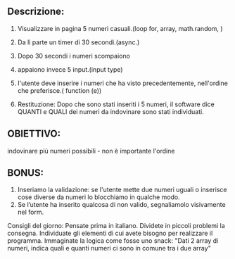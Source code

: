 ## Descrizione:

1. Visualizzare in pagina 5 numeri casuali.(loop for, array, math.random, )
2. Da lì parte un timer di 30 secondi.(async.)
3. Dopo 30 secondi i numeri scompaiono
4. appaiono invece 5 input.(input type)
5. l'utente deve inserire i numeri che ha visto precedentemente, nell'ordine che preferisce.( function (e))

6. Restituzione: Dopo che sono stati inseriti i 5 numeri, il software dice QUANTI e QUALI dei numeri da indovinare sono stati individuati.

## OBIETTIVO:
indovinare più numeri possibili - non è importante l'ordine

## BONUS:
1. Inseriamo la validazione: se l'utente mette due numeri uguali o inserisce cose diverse da numeri lo blocchiamo in qualche modo.
2. Se l’utente ha inserito qualcosa di non valido, segnaliamolo visivamente nel form.


Consigli del giorno:
Pensate prima in italiano.
Dividete in piccoli problemi la consegna.
Individuate gli elementi di cui avete bisogno per realizzare il programma.
Immaginate la logica come fosse uno snack: "Dati 2 array di numeri, indica quali e quanti numeri ci sono in comune tra i due array"